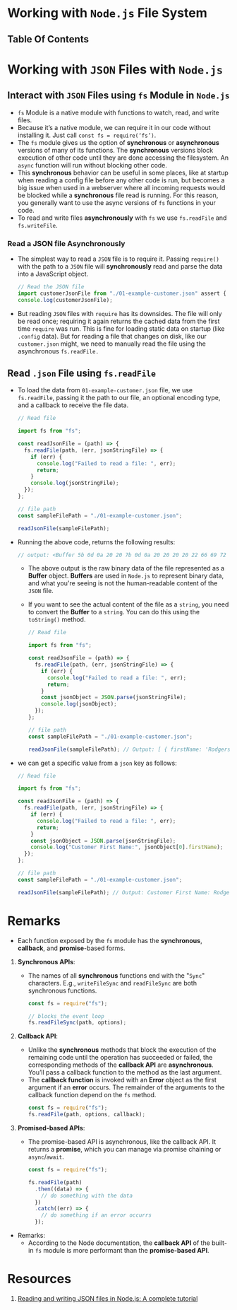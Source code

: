 # Working with `Node.js` File System

## Table Of Contents

# Working with `JSON` Files with `Node.js`

## Interact with `JSON` Files using `fs` Module in `Node.js`

- `fs` Module is a native module with functions to watch, read, and write files.
- Because it’s a native module, we can require it in our code without installing it. Just call `const fs = require(‘fs’)`.
- The `fs` module gives us the option of **synchronous** or **asynchronous** versions of many of its functions. The **synchronous** versions block execution of other code until they are done accessing the filesystem. An `async` function will run without blocking other code.
- This **synchronous** behavior can be useful in some places, like at startup when reading a config file before any other code is run, but becomes a big issue when used in a webserver where all incoming requests would be blocked while a **synchronous** file read is running. For this reason, you generally want to use the async versions of `fs` functions in your code.
- To read and write files **asynchronously** with `fs` we use `fs.readFile` and `fs.writeFile`.

### Read a JSON file Asynchronously

- The simplest way to read a `JSON` file is to require it. Passing `require()` with the path to a `JSON` file will **synchronously** read and parse the data into a JavaScript object.

  ```js
  // Read the JSON file
  import customerJsonFile from "./01-example-customer.json" assert { type: "json" };
  console.log(customerJsonFile);
  ```

- But reading `JSON` files with `require` has its downsides. The file will only be read once; requiring it again returns the cached data from the first time `require` was run. This is fine for loading static data on startup (like `.config` data). But for reading a file that changes on disk, like our `customer.json` might, we need to manually read the file using the asynchronous `fs.readFile.`

## Read `.json` File using `fs.readFile`

- To load the data from `01-example-customer.json` file, we use `fs.readFile`, passing it the path to our file, an optional encoding type, and a callback to receive the file data.

  ```js
  // Read file

  import fs from "fs";

  const readJsonFile = (path) => {
    fs.readFile(path, (err, jsonStringFile) => {
      if (err) {
        console.log("Failed to read a file: ", err);
        return;
      }
      console.log(jsonStringFile);
    });
  };

  // file path
  const sampleFilePath = "./01-example-customer.json";

  readJsonFile(sampleFilePath);
  ```

- Running the above code, returns the following results:

  ```js
  // output: <Buffer 5b 0d 0a 20 20 7b 0d 0a 20 20 20 20 22 66 69 72 73 74 4e 61 6d 65 22 3a 20 22 52 6f 64 67 65 72 73 22 2c 0d 0a 20 20 20 20 22 6c 61 73 74 4e 61 6d 65 ... 24 more bytes>
  ```

  - The above output is the raw binary data of the file represented as a **Buffer** object. **Buffers** are used in `Node.js` to represent binary data, and what you're seeing is not the human-readable content of the `JSON` file.
  - If you want to see the actual content of the file as a `string`, you need to convert the **Buffer** to a `string`. You can do this using the `toString()` method.

    ```js
    // Read file

    import fs from "fs";

    const readJsonFile = (path) => {
      fs.readFile(path, (err, jsonStringFile) => {
        if (err) {
          console.log("Failed to read a file: ", err);
          return;
        }
        const jsonObject = JSON.parse(jsonStringFile);
        console.log(jsonObject);
      });
    };

    // file path
    const sampleFilePath = "./01-example-customer.json";

    readJsonFile(sampleFilePath); // Output: [ { firstName: 'Rodgers', lastName: 'Nyangweso' } ]
    ```

- we can get a specific value from a `json` key as follows:

  ```js
  // Read file

  import fs from "fs";

  const readJsonFile = (path) => {
    fs.readFile(path, (err, jsonStringFile) => {
      if (err) {
        console.log("Failed to read a file: ", err);
        return;
      }
      const jsonObject = JSON.parse(jsonStringFile);
      console.log("Customer First Name:", jsonObject[0].firstName);
    });
  };

  // file path
  const sampleFilePath = "./01-example-customer.json";

  readJsonFile(sampleFilePath); // Output: Customer First Name: Rodgers
  ```

# Remarks

- Each function exposed by the `fs` module has the **synchronous**, **callback**, and **promise**-based forms.

1. **Synchronous APIs**:

   - The names of all **synchronous** functions end with the "`Sync`" characters. E.g., `writeFileSync` and `readFileSync` are both synchronous functions.

     ```js
     const fs = require("fs");

     // blocks the event loop
     fs.readFileSync(path, options);
     ```

2. **Callback API**:

   - Unlike the **synchronous** methods that block the execution of the remaining code until the operation has succeeded or failed, the corresponding methods of the **callback API** are **asynchronous**. You’ll pass a callback function to the method as the last argument.
   - The **callback function** is invoked with an **Error** object as the first argument if an **error** occurs. The remainder of the arguments to the callback function depend on the `fs` method.
     ```js
     const fs = require("fs");
     fs.readFile(path, options, callback);
     ```

3. **Promised-based APIs**:

   - The promise-based API is asynchronous, like the callback API. It returns a **promise**, which you can manage via promise chaining or `async`/`await`.

     ```js
     const fs = require("fs");

     fs.readFile(path)
       .then((data) => {
         // do something with the data
       })
       .catch((err) => {
         // do something if an error occurrs
       });
     ```

- Remarks:
  - According to the Node documentation, the **callback API** of the built-in `fs` module is more performant than the **promise-based API**.

# Resources

1. [Reading and writing JSON files in Node.js: A complete tutorial](https://blog.logrocket.com/reading-writing-json-files-node-js-complete-tutorial/)
